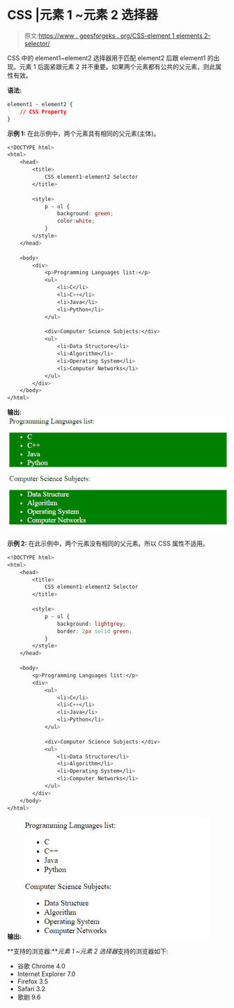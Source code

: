 # CSS |元素 1 ~元素 2 选择器

> 原文:[https://www . geesforgeks . org/CSS-element 1 elements 2-selector/](https://www.geeksforgeeks.org/css-element1element2-selector/)

CSS 中的 element1~element2 选择器用于匹配 element2 后跟 element1 的出现。元素 1 后面紧跟元素 2 并不重要。如果两个元素都有公共的父元素，则此属性有效。

**语法:**

```css
element1 ~ element2 {
    // CSS Property
}
```

**示例 1:** 在此示例中，两个元素具有相同的父元素(主体)。

```css
<!DOCTYPE html>
<html>
    <head>
        <title>
            CSS element1~element2 Selector
        </title>

        <style>
            p ~ ul {
                background: green;
                color:white;
            }
        </style>
    </head>

    <body>
        <div>
            <p>Programming Languages list:</p>
            <ul>
                <li>C</li>
                <li>C++</li>
                <li>Java</li>
                <li>Python</li>
            </ul>

            <div>Computer Science Subjects:</div>
            <ul>
                <li>Data Structure</li>
                <li>Algorithm</li>
                <li>Operating System</li>
                <li>Computer Networks</li>
            </ul>
        </div>
    </body>
</html>                    
```

**输出:**
![](img/d55a25075396ba5c39649daeff1c1eb4.png)

**示例 2:** 在此示例中，两个元素没有相同的父元素。所以 CSS 属性不适用。

```css
<!DOCTYPE html>
<html>
    <head>
        <title>
            CSS element1~element2 Selector
        </title>

        <style>
            p ~ ul {
                background: lightgrey;
                border: 2px solid green;
            }
        </style>
    </head>

    <body>
        <p>Programming Languages list:</p>
        <div>
            <ul>
                <li>C</li>
                <li>C++</li>
                <li>Java</li>
                <li>Python</li>
            </ul>

            <div>Computer Science Subjects:</div>
            <ul>
                <li>Data Structure</li>
                <li>Algorithm</li>
                <li>Operating System</li>
                <li>Computer Networks</li>
            </ul>
        </div>
    </body>
</html>                    
```

**输出:**
![](img/8b1d46e02cbed519c470b616a3639d75.png)

**支持的浏览器:***元素 1 ~元素 2 选择器*支持的浏览器如下:

*   谷歌 Chrome 4.0
*   Internet Explorer 7.0
*   Firefox 3.5
*   Safari 3.2
*   歌剧 9.6